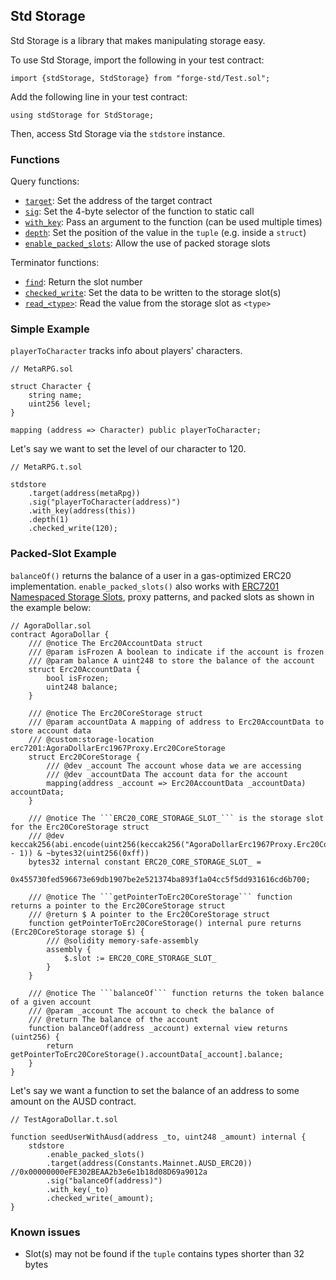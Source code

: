 ## Std Storage

Std Storage is a library that makes manipulating storage easy.

To use Std Storage, import the following in your test contract:

```solidity
import {stdStorage, StdStorage} from "forge-std/Test.sol";              
```

Add the following line in your test contract:

```solidity
using stdStorage for StdStorage;
```

Then, access Std Storage via the `stdstore` instance.

### Functions

Query functions:

- [`target`](./target.md): Set the address of the target contract
- [`sig`](./sig.md): Set the 4-byte selector of the function to static call
- [`with_key`](./with_key.md): Pass an argument to the function (can be used multiple times)
- [`depth`](./depth.md): Set the position of the value in the `tuple` (e.g. inside a `struct`)
- [`enable_packed_slots`](./enable_packed_slots.md): Allow the use of packed storage slots

Terminator functions:

- [`find`](./find.md): Return the slot number
- [`checked_write`](./checked_write.md): Set the data to be written to the storage slot(s)
- [`read_<type>`](./read.md): Read the value from the storage slot as `<type>`

### Simple Example

`playerToCharacter` tracks info about players' characters.

```solidity
// MetaRPG.sol

struct Character {
    string name;
    uint256 level;
}

mapping (address => Character) public playerToCharacter;
```

Let's say we want to set the level of our character to 120.

```solidity
// MetaRPG.t.sol

stdstore
    .target(address(metaRpg))
    .sig("playerToCharacter(address)")
    .with_key(address(this))
    .depth(1)
    .checked_write(120);
```


### Packed-Slot Example

`balanceOf()` returns the balance of a user in a gas-optimized ERC20 implementation.
`enable_packed_slots()` also works with [ERC7201 Namespaced Storage Slots](https://eips.ethereum.org/EIPS/eip-7201), proxy patterns, and packed slots as shown in the example below:

```solidity
// AgoraDollar.sol
contract AgoraDollar {
    /// @notice The Erc20AccountData struct
    /// @param isFrozen A boolean to indicate if the account is frozen
    /// @param balance A uint248 to store the balance of the account
    struct Erc20AccountData {
        bool isFrozen;
        uint248 balance;
    }

    /// @notice The Erc20CoreStorage struct
    /// @param accountData A mapping of address to Erc20AccountData to store account data
    /// @custom:storage-location erc7201:AgoraDollarErc1967Proxy.Erc20CoreStorage
    struct Erc20CoreStorage {
        /// @dev _account The account whose data we are accessing
        /// @dev _accountData The account data for the account
        mapping(address _account => Erc20AccountData _accountData) accountData;
    }

    /// @notice The ```ERC20_CORE_STORAGE_SLOT_``` is the storage slot for the Erc20CoreStorage struct
    /// @dev keccak256(abi.encode(uint256(keccak256("AgoraDollarErc1967Proxy.Erc20CoreStorage")) - 1)) & ~bytes32(uint256(0xff))
    bytes32 internal constant ERC20_CORE_STORAGE_SLOT_ =
        0x455730fed596673e69db1907be2e521374ba893f1a04cc5f5dd931616cd6b700;

    /// @notice The ```getPointerToErc20CoreStorage``` function returns a pointer to the Erc20CoreStorage struct
    /// @return $ A pointer to the Erc20CoreStorage struct
    function getPointerToErc20CoreStorage() internal pure returns (Erc20CoreStorage storage $) {
        /// @solidity memory-safe-assembly
        assembly {
            $.slot := ERC20_CORE_STORAGE_SLOT_
        }
    }

    /// @notice The ```balanceOf``` function returns the token balance of a given account
    /// @param _account The account to check the balance of
    /// @return The balance of the account
    function balanceOf(address _account) external view returns (uint256) {
        return getPointerToErc20CoreStorage().accountData[_account].balance;
    }
}
```

Let's say we want a function to set the balance of an address to some amount on the AUSD contract.

```solidity
// TestAgoraDollar.t.sol

function seedUserWithAusd(address _to, uint248 _amount) internal {
    stdstore
        .enable_packed_slots()
        .target(address(Constants.Mainnet.AUSD_ERC20)) //0x00000000eFE302BEAA2b3e6e1b18d08D69a9012a
        .sig("balanceOf(address)")
        .with_key(_to)
        .checked_write(_amount);
}
```

### Known issues

- Slot(s) may not be found if the `tuple` contains types shorter than 32 bytes
